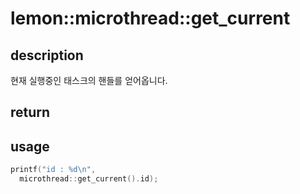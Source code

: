 lemon::microthread::get_current
====

description
----
현재 실행중인 태스크의 핸들를 얻어옵니다.

return
----

usage
----
```C++
printf("id : %d\n",
  microthread::get_current().id);
```

